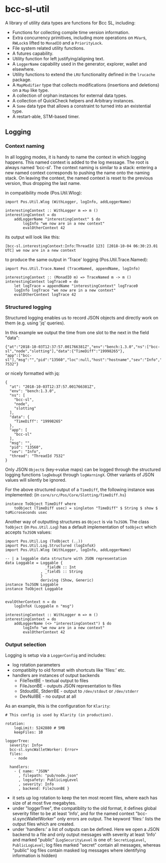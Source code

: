 # bcc-sl-util

A library of utility data types are functions for Bcc SL, including:

* Functions for collecting compile time version information.
* Extra concurrency primitives, including more operations on `MVar`s, `RWLock`s
  lifted to `MonadIO` and a `PriorityLock`.
* File system related utility functions.
* A futures capability.
* Utility function for left justifying/aligning text.
* A `LoggerName` capability used in the generator, explorer, wallet and elsewhere.
* Utility functions to extend the `LRU` functionality defined in the `lrucache`
  package.
* A `MapModifier` type that collects modifications (insertions and deletions) on
  a `Map` like type.
* A collection of orphan instances for external data types.
* A collection of QuickCheck helpers and Arbitrary instances.
* A `Some` data type that allows a constraint to turned into an existential type.
* A restart-able, STM-based timer.

## Logging

### Context naming

In all logging modes, it is handy to name the context in which logging happens.
This named context is added to the log message. The root is always named 'bcc-sl'.
The context naming is similar to a stack: entering a new named context 
corresponds to pushing the name onto the naming stack. On leaving the context,
the named context is reset to the previous version, thus dropping the last name.

in compatibility mode (Pos.Util.Wlog):
```
import Pos.Util.Wlog (WithLogger, logInfo, addLoggerName)

interestingContext :: WithLogger m => m ()
interestingContext = do
    addLoggerName "interestingContext" $ do
        logInfo "we now are in a new context"
        evalOtherContext 42
```
its output will look like this:
```
[bcc-sl.interestingContext:Info:ThreadId 123] [2018-10-04 06:30:23.01 UTC] we now are in a new context
```

to produce the same output in 'Trace' logging (Pos.Util.Trace.Named):
```
import Pos.Util.Trace.Named (TraceNamed, appendName, logInfo)

interestingContext :: (MonadIO m) => TraceNamed m -> m ()
interestingContext logTrace0 = do
    let logTrace = appendName "interestingContext" logTrace0
    logInfo logTrace "we now are in a new context"
    evalOtherContext logTrace 42
```

### Structured logging

Structured logging enables us to record JSON objects and directly work on them (e.g. using 'jq' queries).

In this example we output the time from one slot to the next in the field "data":
```
{"at":"2018-10-03T12:37:57.001766381Z","env":"bench:1.3.0","ns":["bcc-sl","node","slotting"],"data":{"TimeDiff":"19998265"},
"app":["bcc-sl"],"msg":"","pid":"13560","loc":null,"host":"hostname","sev":"Info","thread":"ThreadId 7532"}
```
or nicely formatted with jq:
```
{
  "at": "2018-10-03T12:37:57.001766381Z",
  "env": "bench:1.3.0",
  "ns": [
    "bcc-sl",
    "node",
    "slotting"
  ],
  "data": {
    "TimeDiff": "19998265"
  },
  "app": [
    "bcc-sl"
  ],
  "msg": "",
  "pid": "13560",
  "sev": "Info",
  "thread": "ThreadId 7532"
}
```

Only JSON `Object`s (key->value maps) can be logged through the structured logging functions
`logDebugX` through `logWarningX`. Other variants of JSON values will silently be ignored.

For the above structured output of a `TimeDiff`, the following instance was implemented:
(in `core/src/Pos/Core/Slotting/TimeDiff.hs`)
```
instance ToObject TimeDiff where
    toObject (TimeDiff usec) = singleton "TimeDiff" $ String $ show $ toMicroseconds usec
```

Another way of outputting structures as `Object` is via `ToJSON`. The class `ToObject` (in `Pos.Util.Log`)
has a default implementation of `toObject` which accepts `ToJSON` values:
```
import Pos.Util.Log (ToObject (..))
import Pos.Util.Log.Structured (logInfoX)
import Pos.Util.Wlog (WithLogger, logInfo, addLoggerName)

-- | a loggable data structure with JSON representation
data Loggable = Loggable {
                  _fieldN :: Int
                , _fieldS :: String
                }
                deriving (Show, Generic)
instance ToJSON Loggable
instance ToObject Loggable


evalOtherContext n = do
    logInfoX (Loggable n "msg")

interestingContext :: WithLogger m => m ()
interestingContext = do
    addLoggerName (<> "interestingContext") $ do
        logInfo "we now are in a new context"
        evalOtherContext 42
```


### Output selection

Logging is setup via a `LoggerConfig` and includes:
* log rotation parameters
* compatiblity to old format with shortcuts like 'files:' etc.
* handlers are instances of output backends
  * FileTextBE - textual output to files
  * FileJsonBE - outputs JSON representation to files
  * StdoutBE, StderrBE - output to `/dev/stdout` or `/dev/stderr`
  * DevNullBE - no output at all

As an example, this is the configuration for `Klarity`:
```
# This config is used by Klarity (in production).

rotation:
    logLimit: 5242880 # 5MB
    keepFiles: 10

loggerTree:
  severity: Info+
  bcc-sl.syncWalletWorker: Error+
  files:
    - node

  handlers:
    - { name: "JSON"
      , filepath: "pub/node.json"
      , logsafety: PublicLogLevel
      , severity: Info
      , backend: FileJsonBE }

```

- it sets up log rotation to keep the ten most recent files, where each
has size of at most five megabytes.
- under "loggerTree", the compatiblity to the old format, it defines
global severity filter to be at least 'Info', and for the named context 
"bcc-sl.syncWalletWorker" only errors are output. The keyword 'files:' 
lists the output files which are created.
- under 'handlers:' a list of outputs can be defined. Here we open a JSON 
backend to a file and only output messages with severity at least 'Info' and 
marked "public" (`LogSecurityLevel` is one of: `SecretLogLevel`, `PublicLogLevel`;
log files marked "secret" contain all messages, whereas "public" log files 
contain masked log messages where identifying information is hidden)

